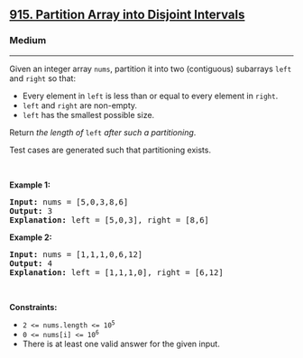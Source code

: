 <h2><a href="https://leetcode.com/problems/partition-array-into-disjoint-intervals">915. Partition Array into Disjoint Intervals</a></h2><h3>Medium</h3><hr><p>Given an integer array <code>nums</code>, partition it into two (contiguous) subarrays <code>left</code> and <code>right</code> so that:</p>

<ul>
	<li>Every element in <code>left</code> is less than or equal to every element in <code>right</code>.</li>
	<li><code>left</code> and <code>right</code> are non-empty.</li>
	<li><code>left</code> has the smallest possible size.</li>
</ul>

<p>Return <em>the length of </em><code>left</code><em> after such a partitioning</em>.</p>

<p>Test cases are generated such that partitioning exists.</p>

<p>&nbsp;</p>
<p><strong class="example">Example 1:</strong></p>

<pre>
<strong>Input:</strong> nums = [5,0,3,8,6]
<strong>Output:</strong> 3
<strong>Explanation:</strong> left = [5,0,3], right = [8,6]
</pre>

<p><strong class="example">Example 2:</strong></p>

<pre>
<strong>Input:</strong> nums = [1,1,1,0,6,12]
<strong>Output:</strong> 4
<strong>Explanation:</strong> left = [1,1,1,0], right = [6,12]
</pre>

<p>&nbsp;</p>
<p><strong>Constraints:</strong></p>

<ul>
	<li><code>2 &lt;= nums.length &lt;= 10<sup>5</sup></code></li>
	<li><code>0 &lt;= nums[i] &lt;= 10<sup>6</sup></code></li>
	<li>There is at least one valid answer for the given input.</li>
</ul>
